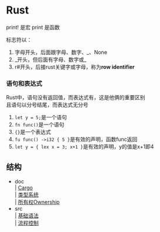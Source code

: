 # Rust
print!  是宏
print   是函数

标志符以：<br>
1. 字母开头，后面跟字母、数字、_、None
2. _开头，但后面有字母、数字或\_
3. r#开头，后接rust关键字或字母，称为**row identifier**

### 语句和表达式
Rust中，语句没有返回值，而表达式有，这是他俩的重要区别<br>
且语句以分号结尾，而表达式无分号<br>
1. `let y = 5;`是一个语句
2. `fn func()`是一个语句
3. `{}`是一个表达式
4. `fu func() ->i32 { 5 }`是有效的声明，函数func返回
5. `let y = { lex x = 3; x+1 }`是有效的声明，y的值是x+1即4

## 结构
- doc<br>
| [Cargo](./doc/cargo.md)<br>
| [类型系统](./doc/type_system.md)<br>
| [所有权Ownership](./doc/ownership.md)
- src<br>
| [基础语法](./src/main.rs)<br>
| [流程控制](./src/process_control.rs)<br>